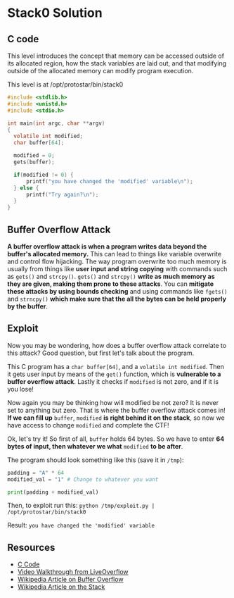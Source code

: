 # Stack0 Solution

## C code 

This level introduces the concept that memory can be accessed outside of its allocated region, how the stack variables are laid out, and that modifying outside of the allocated memory can modify program execution.

This level is at /opt/protostar/bin/stack0

```c
#include <stdlib.h>
#include <unistd.h>
#include <stdio.h>

int main(int argc, char **argv)
{
  volatile int modified;
  char buffer[64];

  modified = 0;
  gets(buffer);

  if(modified != 0) {
      printf("you have changed the 'modified' variable\n");
  } else {
      printf("Try again?\n");
  }
}
```


## Buffer Overflow Attack

**A buffer overflow attack is when a program writes data beyond the buffer's allocated memory.** This can lead to things like variable overwrite and control flow hijacking. The way program overwrite too much memory is usually from things like **user input and string copying** with commands such as `gets()` and `strcpy()`. `gets()` and `strcpy()` **write as much memory as they are given, making them prone to these attacks**. You can **mitigate these attacks by using bounds checking** and using commands like `fgets()` and `strncpy()` **which make sure that the all the bytes can be held properly by the buffer**.

## Exploit

Now you may be wondering, how does a buffer overflow attack correlate to this attack? Good question, but first let's talk about the program.

This C program has a `char buffer[64]`, and a `volatile int modified`. Then it gets user input by means of the `get()` function, which is **vulnerable to a buffer overflow attack**. Lastly it checks if `modified` is not zero, and if it is you lose! 

Now again you may be thinking how will modified be not zero? It is never set to anything but zero. That is where the buffer overflow attack comes in! **If we can fill up** `buffer`, `modified` **is right behind it on the stack**, so now we have access to change `modified` and complete the CTF!

Ok, let's try it! So first of all, `buffer` holds 64 bytes. So we have to enter **64 bytes of input, then whatever we what** `modified` **to be after**.

The program should look something like this (save it in `/tmp`):

```python
padding = "A" * 64
modified_val = "1" # Change to whatever you want

print(padding + modified_val)
```


Then, to exploit run this: `python /tmp/exploit.py | /opt/protostar/bin/stack0`

Result: `you have changed the 'modified' variable` 

## Resources

* [C Code](https://exploit.education/protostar/stack-zero/)
* [Video Walkthrough from LiveOverflow](https://www.youtube.com/watch?v=T03idxny9jE&ab_channel=LiveOverflow)
* [Wikipedia Article on Buffer Overflow](https://en.wikipedia.org/wiki/Buffer_overflow)
* [Wikipedia Article on the Stack](https://en.wikipedia.org/wiki/Stack-based_memory_allocation)
